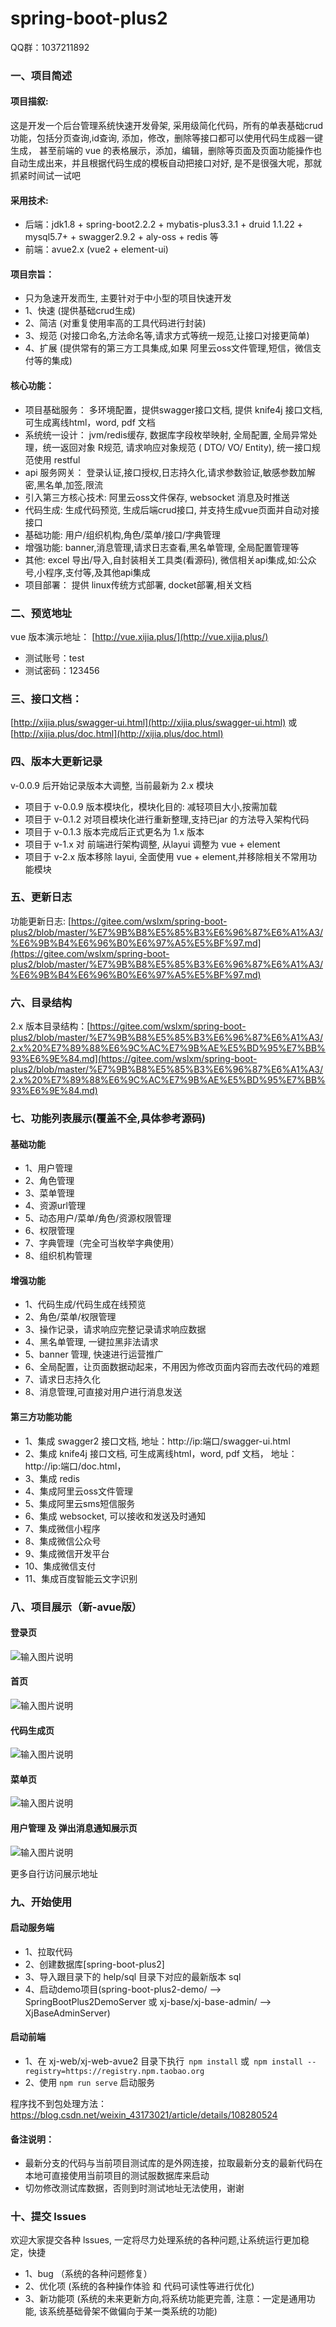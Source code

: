 # spring-boot-plus2

QQ群：1037211892

### 一、项目简述

#### 项目描叙:
这是开发一个后台管理系统快速开发骨架, 采用级简化代码，所有的单表基础crud功能，包括分页查询,id查询, 添加，修改，删除等接口都可以使用代码生成器一键生成，
甚至前端的 vue 的表格展示，添加，编辑，删除等页面及页面功能操作也自动生成出来，并且根据代码生成的模板自动把接口对好, 是不是很强大呢，那就抓紧时间试一试吧

#### 采用技术:
- 后端：jdk1.8 + spring-boot2.2.2 + mybatis-plus3.3.1 + druid 1.1.22 + mysql5.7+ + swagger2.9.2 + aly-oss + redis 等
- 前端：avue2.x (vue2 + element-ui)

#### 项目宗旨：
   - 只为急速开发而生, 主要针对于中小型的项目快速开发
   - 1、快速 (提供基础crud生成)
   - 2、简洁 (对重复使用率高的工具代码进行封装)
   - 3、规范 (对接口命名,方法命名等,请求方式等统一规范,让接口对接更简单)
   - 4、扩展 (提供常有的第三方工具集成,如果 阿里云oss文件管理,短信，微信支付等的集成)

#### 核心功能：

- 项目基础服务： 多环境配置，提供swagger接口文档, 提供 knife4j 接口文档, 可生成离线html，word, pdf 文档
- 系统统一设计： jvm/redis缓存, 数据库字段枚举映射, 全局配置, 全局异常处理，统一返回对象 R规范, 请求响应对象规范 ( DTO/ VO/ Entity), 统一接口规范使用 restful 
- api 服务网关： 登录认证,接口授权,日志持久化,请求参数验证,敏感参数加解密,黑名单,加签,限流
- 引入第三方核心技术: 阿里云oss文件保存,  websocket 消息及时推送
- 代码生成: 生成代码预览, 生成后端crud接口, 并支持生成vue页面并自动对接接口
- 基础功能: 用户/组织机构,角色/菜单/接口/字典管理
- 增强功能: banner,消息管理,请求日志查看,黑名单管理, 全局配置管理等
- 其他: excel 导出/导入,自封装相关工具类(看源码), 微信相关api集成,如:公众号,小程序,支付等,及其他api集成
- 项目部署： 提供 linux传统方式部署, docket部署,相关文档

### 二、预览地址

vue 版本演示地址：  [http://vue.xijia.plus/](http://vue.xijia.plus/)

- 测试账号：test  
- 测试密码：123456

### 三、接口文档：

 [http://xijia.plus/swagger-ui.html](http://xijia.plus/swagger-ui.html) 
或
 [http://xijia.plus/doc.html](http://xijia.plus/doc.html) 


### 四、版本大更新记录
v-0.0.9 后开始记录版本大调整, 当前最新为 2.x 模块
- 项目于 v-0.0.9 版本模块化，模块化目的: 减轻项目大小,按需加载
- 项目于 v-0.1.2 对项目模块化进行重新整理,支持已jar 的方法导入架构代码
- 项目于 v-0.1.3 版本完成后正式更名为 1.x 版本
- 项目于 v-1.x 对 前端进行架构调整, 从layui 调整为 vue + element 
- 项目于 v-2.x 版本移除 layui, 全面使用 vue + element,并移除相关不常用功能模块


### 五、更新日志

功能更新日志: [https://gitee.com/wslxm/spring-boot-plus2/blob/master/%E7%9B%B8%E5%85%B3%E6%96%87%E6%A1%A3/%E6%9B%B4%E6%96%B0%E6%97%A5%E5%BF%97.md](https://gitee.com/wslxm/spring-boot-plus2/blob/master/%E7%9B%B8%E5%85%B3%E6%96%87%E6%A1%A3/%E6%9B%B4%E6%96%B0%E6%97%A5%E5%BF%97.md) 

### 六、目录结构

2.x 版本目录结构：[https://gitee.com/wslxm/spring-boot-plus2/blob/master/%E7%9B%B8%E5%85%B3%E6%96%87%E6%A1%A3/2.x%20%E7%89%88%E6%9C%AC%E7%9B%AE%E5%BD%95%E7%BB%93%E6%9E%84.md](https://gitee.com/wslxm/spring-boot-plus2/blob/master/%E7%9B%B8%E5%85%B3%E6%96%87%E6%A1%A3/2.x%20%E7%89%88%E6%9C%AC%E7%9B%AE%E5%BD%95%E7%BB%93%E6%9E%84.md) 


### 七、功能列表展示(覆盖不全,具体参考源码)

#### 基础功能 
- 1、用户管理
- 2、角色管理
- 3、菜单管理
- 4、资源url管理
- 5、动态用户/菜单/角色/资源权限管理 
- 6、权限管理
- 7、字典管理（完全可当枚举字典使用）
- 8、组织机构管理

#### 增强功能
- 1、代码生成/代码生成在线预览   
- 2、角色/菜单/权限管理 
- 3、操作记录，请求响应完整记录请求响应数据
- 4、黑名单管理, 一键拉黑非法请求
- 5、banner 管理, 快速进行运营推广
- 6、全局配置，让页面数据动起来，不用因为修改页面内容而去改代码的难题
- 7、请求日志持久化
- 8、消息管理,可直接对用户进行消息发送

#### 第三方功能功能
- 1、集成 swagger2 接口文档, 地址：http://ip:端口/swagger-ui.html
- 2、集成 knife4j 接口文档, 可生成离线html，word, pdf 文档， 地址：http://ip:端口/doc.html，
- 3、集成 redis
- 4、集成阿里云oss文件管理
- 5、集成阿里云sms短信服务
- 6、集成 websocket, 可以接收和发送及时通知
- 7、集成微信小程序
- 8、集成微信公众号
- 9、集成微信开发平台
- 10、集成微信支付
- 11、集成百度智能云文字识别



### 八、项目展示（新-avue版）

#### 登录页
![输入图片说明](https://images.gitee.com/uploads/images/2021/1208/201521_b4b0a90f_2208600.png "屏幕截图.png")

#### 首页

![输入图片说明](https://images.gitee.com/uploads/images/2021/1208/201610_83f931fa_2208600.png "屏幕截图.png")

#### 代码生成页

![输入图片说明](https://images.gitee.com/uploads/images/2021/1208/201654_cc2aa4fe_2208600.png "屏幕截图.png")

#### 菜单页

![输入图片说明](https://images.gitee.com/uploads/images/2021/1208/201741_80321125_2208600.png "屏幕截图.png")

#### 用户管理 及 弹出消息通知展示页
![输入图片说明](https://images.gitee.com/uploads/images/2021/1208/201902_11d194f7_2208600.png "屏幕截图.png")

更多自行访问展示地址

### 九、开始使用
#### 启动服务端
- 1、拉取代码
- 2、创建数据库[spring-boot-plus2]
- 3、导入跟目录下的 help/sql 目录下对应的最新版本 sql
- 4、启动demo项目(spring-boot-plus2-demo/ --> SpringBootPlus2DemoServer 或  xj-base/xj-base-admin/ -->  XjBaseAdminServer)

#### 启动前端
- 1、在 xj-web/xj-web-avue2 目录下执行` npm install` 或` npm install --registry=https://registry.npm.taobao.org`
- 2、使用 `npm run serve` 启动服务


程序找不到包处理方法：https://blog.csdn.net/weixin_43173021/article/details/108280524

#### 备注说明：
- 最新分支的代码与当前项目测试库的是外网连接，拉取最新分支的最新代码在本地可直接使用当前项目的测试服数据库来启动
- 切勿修改测试库数据，否则到时测试地址无法使用，谢谢

### 十、提交 lssues 

欢迎大家提交各种 lssues, 一定将尽力处理系统的各种问题,让系统运行更加稳定，快捷
- 1、bug （系统的各种问题修复）
- 2、优化项 (系统的各种操作体验 和 代码可读性等进行优化)
- 3、新功能项 (系统的未来更新方向,将系统功能更完善, 注意：一定是通用功能, 该系统基础骨架不做偏向于某一类系统的功能)

